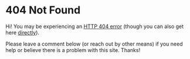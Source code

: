 # 404 Not Found

Hi! You may be experiencing an [HTTP 404 error][] (though you can also
get here [directly](/404.html)).

[HTTP 404 error]: https://en.wikipedia.org/wiki/HTTP_404

Please leave a comment below (or reach out by other means) if you need
help or believe there is a problem with this site. Thanks!
